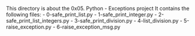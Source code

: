 This directory is about the 0x05. Python - Exceptions project
It contains the following files:
    - 0-safe_print_list.py
    - 1-safe_print_integer.py
    - 2-safe_print_list_integers.py
    - 3-safe_print_division.py
    - 4-list_division.py
    - 5-raise_exception.py
    - 6-raise_exception_msg.py

